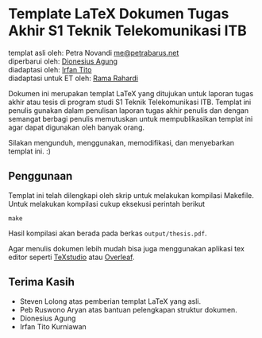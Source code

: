 Template LaTeX Dokumen Tugas Akhir S1 Teknik Telekomunikasi ITB
========================================================
templat asli oleh: Petra Novandi <me@petrabarus.net>  
diperbarui oleh: [Dionesius Agung](https://github.com/dionesiusap)  
diadaptasi oleh: [Irfan Tito](https://github.com/titoirfan)  
diadaptasi untuk ET oleh: [Rama Rahardi](https://github.com/ramhdi)

Dokumen ini merupakan templat LaTeX yang ditujukan untuk laporan
tugas akhir atau tesis di program studi S1 Teknik Telekomunikasi ITB. Templat ini 
penulis gunakan dalam penulisan laporan tugas akhir penulis dan dengan semangat
berbagi penulis memutuskan untuk mempublikasikan templat ini agar
dapat digunakan oleh banyak orang.

Silakan mengunduh, menggunakan, memodifikasi, dan menyebarkan
templat ini. :)

Penggunaan
----------

Templat ini telah dilengkapi oleh skrip untuk melakukan kompilasi
Makefile. Untuk melakukan kompilasi cukup eksekusi perintah berikut

```
make
```

Hasil kompilasi akan berada pada berkas `output/thesis.pdf`.

Agar menulis dokumen lebih mudah bisa juga menggunakan aplikasi tex editor seperti
[TeXstudio](https://www.texstudio.org/) atau [Overleaf](https://www.overleaf.com).

Terima Kasih
-----------

* Steven Lolong atas pemberian templat LaTeX yang asli.
* Peb Ruswono Aryan atas bantuan pelengkapan struktur dokumen.
* Dionesius Agung
* Irfan Tito Kurniawan
